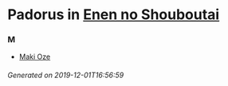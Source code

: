 # Padorus in [Enen no Shouboutai](https://myanimelist.net/manga/91037/Enen_no_Shouboutai)

### M
* [Maki Oze](https://github.com/shadow578/Project-Padoru/blob/master/table-of-contents/characters/MakiOze.md)

###### Generated on 2019-12-01T16:56:59
